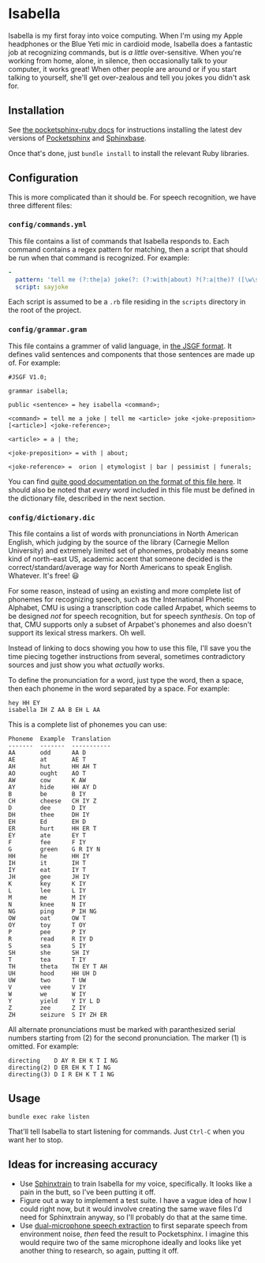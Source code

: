 # Isabella

Isabella is my first foray into voice computing. When I'm using my Apple headphones or the Blue Yeti mic in cardioid mode, Isabella does a fantastic job at recognizing commands, but is *a little* over-sensitive. When you're working from home, alone, in silence, then occasionally talk to your computer, it works great! When other people are around or if you start talking to yourself, she'll get over-zealous and tell you jokes you didn't ask for.

## Installation

See [the pocketsphinx-ruby docs](https://github.com/watsonbox/pocketsphinx-ruby#installation) for instructions installing the latest dev versions of [Pocketsphinx](https://github.com/cmusphinx/pocketsphinx) and [Sphinxbase](https://github.com/cmusphinx/sphinxbase).

Once that's done, just `bundle install` to install the relevant Ruby libraries.

## Configuration

This is more complicated than it should be. For speech recognition, we have three different files:

### `config/commands.yml`

This file contains a list of commands that Isabella responds to. Each command contains a regex pattern for matching, then a script that should be run when that command is recognized. For example:

``` yaml
-
  pattern: 'tell me (?:the|a) joke(?: (?:with|about) ?(?:a|the)? ([\w\s]+))?'
  script: sayjoke
```

Each script is assumed to be a `.rb` file residing in the `scripts` directory in the root of the project.

### `config/grammar.gram`

This file contains a grammer of valid language, in [the JSGF format](http://cmusphinx.sourceforge.net/doc/sphinx4/edu/cmu/sphinx/jsgf/JSGFGrammar.html). It defines valid sentences and components that those sentences are made up of. For example:

```
#JSGF V1.0;

grammar isabella;

public <sentence> = hey isabella <command>;

<command> = tell me a joke | tell me <article> joke <joke-preposition> [<article>] <joke-reference>;

<article> = a | the;

<joke-preposition> = with | about;

<joke-reference> =  orion | etymologist | bar | pessimist | funerals;
```

You can find [quite good documentation on the format of this file here](http://cmusphinx.sourceforge.net/doc/sphinx4/edu/cmu/sphinx/jsgf/JSGFGrammar.html). It should also be noted that *every* word included in this file must be defined in the dictionary file, described in the next section.

### `config/dictionary.dic`

This file contains a list of words with pronunciations in North American English, which judging by the source of the library (Carnegie Mellon University) and extremely limited set of phonemes, probably means some kind of north-east US, academic accent that someone decided is the correct/standard/average way for North Americans to speak English. Whatever. It's free! :smiley:

For some reason, instead of using an existing and more complete list of phonemes for recognizing speech, such as the International Phonetic Alphabet, CMU is using a transcription code called Arpabet, which seems to be designed *not* for speech recognition, but for speech *synthesis*. On top of that, CMU supports only a subset of Arpabet's phonemes and also doesn't support its lexical stress markers. Oh well.

Instead of linking to docs showing you how to use this file, I'll save you the time piecing together instructions from several, sometimes contradictory sources and just show you what *actually* works.

To define the pronunciation for a word, just type the word, then a space, then each phoneme in the word separated by a space. For example:

```
hey HH EY
isabella IH Z AA B EH L AA
```

This is a complete list of phonemes you can use:

```
Phoneme  Example  Translation
-------  -------  -----------
AA       odd      AA D
AE       at       AE T
AH       hut      HH AH T
AO       ought    AO T
AW       cow      K AW
AY       hide     HH AY D
B        be       B IY
CH       cheese   CH IY Z
D        dee      D IY
DH       thee     DH IY
EH       Ed       EH D
ER       hurt     HH ER T
EY       ate      EY T
F        fee      F IY
G        green    G R IY N
HH       he       HH IY
IH       it       IH T
IY       eat      IY T
JH       gee      JH IY
K        key      K IY
L        lee      L IY
M        me       M IY
N        knee     N IY
NG       ping     P IH NG
OW       oat      OW T
OY       toy      T OY
P        pee      P IY
R        read     R IY D
S        sea      S IY
SH       she      SH IY
T        tea      T IY
TH       theta    TH EY T AH
UH       hood     HH UH D
UW       two      T UW
V        vee      V IY
W        we       W IY
Y        yield    Y IY L D
Z        zee      Z IY
ZH       seizure  S IY ZH ER
```

All alternate pronunciations must be marked with paranthesized serial numbers starting from (2) for the second pronunciation. The marker (1) is omitted. For example:

```
directing    D AY R EH K T I NG
directing(2) D ER EH K T I NG
directing(3) D I R EH K T I NG
```

## Usage

```
bundle exec rake listen
```

That'll tell Isabella to start listening for commands. Just `Ctrl-C` when you want her to stop.

## Ideas for increasing accuracy

- Use [Sphinxtrain](http://www.speech.cs.cmu.edu/sphinxman/scriptman1.html) to train Isabella for my voice, specifically. It looks like a pain in the butt, so I've been putting it off.
- Figure out a way to implement a test suite. I have a vague idea of how I could right now, but it would involve creating the same wave files I'd need for Sphinxtrain anyway, so I'll probably do that at the same time.
- Use [dual-microphone speech extraction](http://www.dsp.agh.edu.pl/_media/pl:05337185.pdf) to first separate speech from environment noise, *then* feed the result to Pocketsphinx. I imagine this would require two of the same microphone ideally and looks like yet another thing to research, so again, putting it off.
